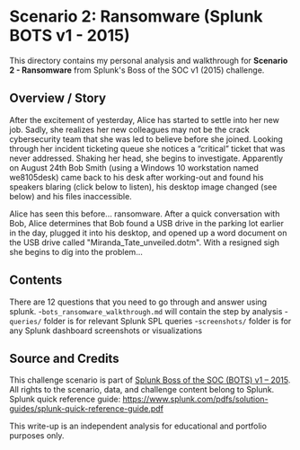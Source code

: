 # Scenario 2: Ransomware (Splunk BOTS v1 - 2015)

This directory contains my personal analysis and walkthrough for **Scenario 2 - Ransomware** from Splunk's Boss of the SOC v1 (2015) challenge.

## Overview / Story
After the excitement of yesterday, Alice has started to settle into her new job. Sadly, she realizes her new colleagues may not be the crack cybersecurity team that she was led to believe before she joined. Looking through her incident ticketing queue she notices a “critical” ticket that was never addressed. Shaking her head, she begins to investigate. Apparently on August 24th Bob Smith (using a Windows 10 workstation named we8105desk) came back to his desk after working-out and found his speakers blaring (click below to listen), his desktop image changed (see below) and his files inaccessible.

Alice has seen this before... ransomware. After a quick conversation with Bob, Alice determines that Bob found a USB drive in the parking lot earlier in the day, plugged it into his desktop, and opened up a word document on the USB drive called "Miranda_Tate_unveiled.dotm". With a resigned sigh she begins to dig into the problem...

## Contents
There are 12 questions that you need to go through and answer using splunk. 
-`bots_ransomware_walkthrough.md` will contain the step by analysis
-`queries/` folder is for relevant Splunk SPL queries
-`screenshots/` folder is for any Splunk dashboard screenshots or visualizations

## Source and Credits
This challenge scenario is part of [Splunk Boss of the SOC (BOTS) v1 – 2015](https://bots.splunk.com/event/3oQ7sqI5bajOCP43o0svqT/scenario/5vqgZJanGgTCXawi4nliIF).  
All rights to the scenario, data, and challenge content belong to Splunk.  
Splunk quick reference guide:
https://www.splunk.com/pdfs/solution-guides/splunk-quick-reference-guide.pdf

This write-up is an independent analysis for educational and portfolio purposes only.
